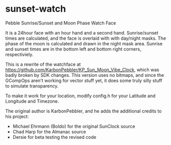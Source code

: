 sunset-watch
============

Pebble Sunrise/Sunset and Moon Phase Watch Face

It is a 24hour face with an hour hand and a second hand. Sunrise/sunset times are calculated, and the face is overlaid with with day/night masks. The phase of the moon is calculated and drawn in the night mask area. Sunrise and sunset times are in the bottom left and bottom right corners, respectiviely.

This is a rewrite of the watchface at https://github.com/KarbonPebbler/KP_Sun_Moon_Vibe_Clock, which was badly broken by SDK changes. This version uses no bitmaps, and since the GCompOps aren't working for vector stuff yet, it does some truly silly stuff to simulate transparency.

To make it work for your location, modify config.h for your Latitude and Longitude and Timezone.

The original author is KarbonPebbler, and he adds the additional credits to his project:

- Michael Ehrmann (Boldo) for the original SunClock source
- Chad Harp for the Almanac source
- Dersie for beta testing the revised code
